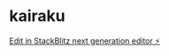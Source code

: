 # kairaku

[Edit in StackBlitz next generation editor ⚡️](https://stackblitz.com/~/github.com/Suisan-neki/kairaku)